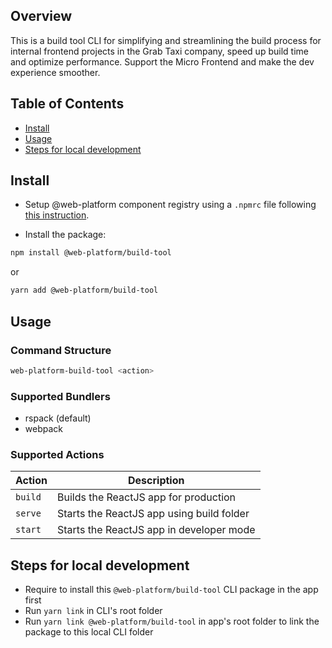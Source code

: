 ## Overview

This is a build tool CLI for simplifying and streamlining the build process for internal frontend projects in the Grab Taxi company, speed up build time and optimize performance. Support the Micro Frontend and make the dev experience smoother.

## Table of Contents

- [Install](#install)
- [Usage](#usage)
- [Steps for local development](#steps-for-local-development)

## Install

- Setup @web-platform component registry using a `.npmrc` file following [this instruction](https://gitlab.myteksi.net/chroma/web-platform#to-install-published-packages).

- Install the package:

```bash
npm install @web-platform/build-tool
```

or

```bash
yarn add @web-platform/build-tool
```

## Usage

### Command Structure

```bash
web-platform-build-tool <action>
```

### Supported Bundlers

- rspack (default)
- webpack

### Supported Actions

| Action  | Description                               |
| ------- | ----------------------------------------- |
| `build` | Builds the ReactJS app for production     |
| `serve` | Starts the ReactJS app using build folder |
| `start` | Starts the ReactJS app in developer mode  |

## Steps for local development

- Require to install this `@web-platform/build-tool` CLI package in the app first
- Run `yarn link` in CLI's root folder
- Run `yarn link @web-platform/build-tool` in app's root folder to link the package to this local CLI folder
